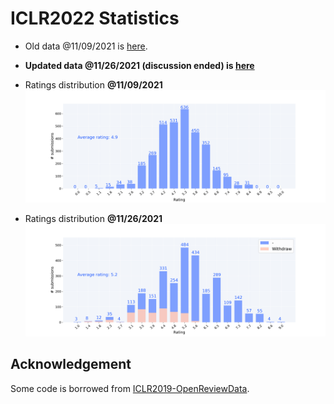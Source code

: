 # ICLR2022 Statistics

- Old data @11/09/2021 is [here](https://guoqiangwei.xyz/htmls/iclr2022_stats.html).
- __Updated data @11/26/2021 (discussion ended) is [here](https://guoqiangwei.xyz/iclr2022_stats/iclr2022_submissions.html)__

- Ratings distribution __@11/09/2021__
![](images/stats_bar.png)
- Ratings distribution __@11/26/2021__
![](images/stats_bar_1116.png)

## Acknowledgement 

Some code is borrowed from [ICLR2019-OpenReviewData](https://github.com/shaohua0116/ICLR2019-OpenReviewData).
